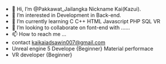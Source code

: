 - 👋 Hi, I’m @Pakkawat_Jailangka Nickname Kai(Kazui).
- 👀 I’m interested in Development in Back-end.
- 🌱 I’m currently learning C C++ HTML Javascript PHP SQL VR
- 💞️ I’m looking to collaborate on font-end with ......
- 📫 How to reach me ...
- contact kaikaiadsawin007@gmail.com
- Unreal engine 5 Develope {Beginner} Material performace
- VR developer {Beginner}
<!---
PakkawatJailangka/PakkawatJailangka is a ✨ special ✨ repository because its `README.md` (this file) appears on your GitHub profile.
You can click the Preview link to take a look at your changes.
--->

